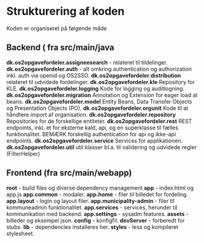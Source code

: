 Strukturering af koden
======================

Koden er organiseret på følgende måde

Backend ( fra src/main/java
---------------------------
**dk.os2opgavefordeler.assigneesearch** - relateret til tildelinger.
**dk.os2opgavefordeler.auth** - alt omkring authentication og authorization inkl. auth via openid og OS2SSO.
**dk.os2opgavefordeler.distribution** relateret til udvidede fordelinger.
**dk.os2opgavefordeler.kle** Repository for KLE.
**dk.os2opgavefordeler.logging** Kode for logging og auditlogning.
**dk.os2opgavefordeler.migration** Annotation og Extension for eager load at beans.
**dk.os2opgavefordeler.model** Entity Beans, Data Transfer Objects og Presentation Objects (PO).
**dk.os2opgavefordeler.orgunit** Kode til at håndtere import af organisation.
**dk.os2opgavefordeler.repository** Repositories for de forskellige entiteter.
**dk.os2opgavefordeler.rest** REST endpoints, inkl. et for eksterne kald, api, og en superklasse til fælles funktionalitet.
BEMÆRK forskellig authentication for api og ikke-api endpoints.
**dk.os2opgavefordeler.service** Services for applikationen.
**dk.os2opgavefordeler.util** util klasser bl.a. til validering og udvidede regler (FilterHelper)

Frontend (fra src/main/webapp)
------------------------------
**root** - build files og diverse dependency management
**app** - index.html og app.js
**app.common** - modaler.
**app.home** - filer til billedet for fordeling.
**app.layout** - login og layout filer.
**app.municipality-admin** - filer til kommuneadmin funktionalitet.
**app.services** - services, herunder til kommunikation med backend.
**app.settings** - sysadm features.
**assets** - billeder og eksempel json.
**config** - konfigfil.
**devServer** - forberedt for stubs.
**lib** - dependencies installeres her.
**styles** - less og kompileret stylesheet.

